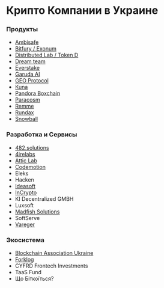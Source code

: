 # Крипто Компании в Украине

### Продукты

* [Ambisafe](https://ambisafe.com/)
* [Bitfury / Exonum](https://exonum.com/)
* [Distributed Lab / Token D](https://distributedlab.com/)
* [Dream team](https://dreamteam.gg/)
* [Everstake](http://Everstake.one)
* [Garuda AI](https://www.garuda.ai/)
* [GEO Protocol](https://exonum.com/)
* [Kuna](https://kuna.io)
* [Pandora Boxchain](https://t.co/gFKyw7OXTs?amp=1)
* [Paracosm](https://paracosm.company/)
* [Remme](https://remme.io/)
* [Rundax](https://rundax.com/)
* [Snowball](https://www.snowball.money)

### Разработка и Сервисы

* [482.solutions](https://482.solutions/)
* [4irelabs](https://4irelabs.com/)
* [Attic Lab](https://atticlab.net/)
* [Codemotion](https://codemotion.com)
* Eleks
* Hacken
* [Ideasoft](https://www.ideasoft.io/)
* [InCrypto](https://incrypto.io/)
* KI Decentralized GMBH
* Luxsoft
* [Madfish Solutions](https://www.madfish.solutions/)
* SoftServe
* [Vareger](https://vareger.com/)

### Экосистема

* [Blockchain Association Ukraine](https://bau.ai/)
* [Forklog](https://forklog.com)
* CYFRD Frontech Investments
* TaaS Fund
* Що Біткоїться?

